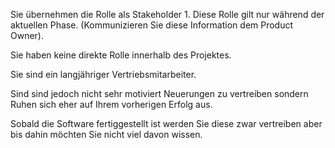Sie übernehmen die Rolle als Stakeholder 1. Diese Rolle gilt nur während der aktuellen Phase. (Kommunizieren Sie diese Information dem Product Owner).

Sie haben keine direkte Rolle innerhalb des Projektes.

Sie sind ein langjähriger Vertriebsmitarbeiter. 

Sind sind jedoch nicht sehr motiviert Neuerungen zu vertreiben sondern Ruhen sich eher auf Ihrem vorherigen Erfolg aus.

Sobald die Software fertiggestellt ist werden Sie diese zwar vertreiben aber bis dahin möchten Sie nicht viel davon wissen.





